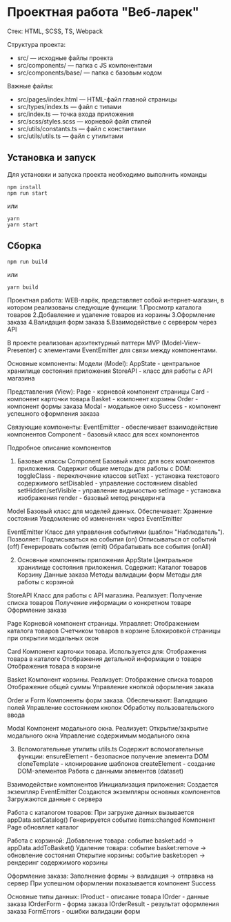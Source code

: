 # Проектная работа "Веб-ларек"

Стек: HTML, SCSS, TS, Webpack

Структура проекта:
- src/ — исходные файлы проекта
- src/components/ — папка с JS компонентами
- src/components/base/ — папка с базовым кодом

Важные файлы:
- src/pages/index.html — HTML-файл главной страницы
- src/types/index.ts — файл с типами
- src/index.ts — точка входа приложения
- src/scss/styles.scss — корневой файл стилей
- src/utils/constants.ts — файл с константами
- src/utils/utils.ts — файл с утилитами

## Установка и запуск
Для установки и запуска проекта необходимо выполнить команды

```
npm install
npm run start
```

или

```
yarn
yarn start
```
## Сборка

```
npm run build
```

или

```
yarn build
```

Проектная работа: WEB-ларёк, представляет собой интернет-магазин, в котором реализованы следующие функции:
1.Просмотр каталога товаров
2.Добавление и удаление товаров из корзины
3.Оформление заказа
4.Валидация форм заказа
5.Взаимодействие с сервером через API


В проекте реализован архитектурный паттерн MVP (Model-View-Presenter) с элементами EventEmitter для связи между компонентами.

Основные компоненты:
Модели (Model):
AppState - центральное хранилище состояния приложения
StoreAPI - класс для работы с API магазина

Представления (View):
Page - корневой компонент страницы
Card - компонент карточки товара
Basket - компонент корзины
Order - компонент формы заказа
Modal - модальное окно
Success - компонент успешного оформления заказа

Связующие компоненты:
EventEmitter - обеспечивает взаимодействие компонентов
Component - базовый класс для всех компонентов

Подробное описание компонентов
1. Базовые классы
Component<T>
Базовый класс для всех компонентов приложения. Содержит общие методы для работы с DOM:
toggleClass - переключение классов
setText - установка текстового содержимого
setDisabled - управление состоянием disabled
setHidden/setVisible - управление видимостью
setImage - установка изображения
render - базовый метод рендеринга

Model<T>
Базовый класс для моделей данных. Обеспечивает:
Хранение состояния
Уведомление об изменениях через EventEmitter

EventEmitter
Класс для управления событиями (шаблон "Наблюдатель"). Позволяет:
Подписываться на события (on)
Отписываться от событий (off)
Генерировать события (emit)
Обрабатывать все события (onAll)

2. Основные компоненты приложения
AppState
Центральное хранилище состояния приложения. Содержит:
Каталог товаров
Корзину
Данные заказа
Методы валидации форм
Методы для работы с корзиной

StoreAPI
Класс для работы с API магазина. Реализует:
Получение списка товаров
Получение информации о конкретном товаре
Оформление заказа

Page
Корневой компонент страницы. Управляет:
Отображением каталога товаров
Счетчиком товаров в корзине
Блокировкой страницы при открытии модальных окон

Card
Компонент карточки товара. Используется для:
Отображения товара в каталоге
Отображения детальной информации о товаре
Отображения товара в корзине

Basket
Компонент корзины. Реализует:
Отображение списка товаров
Отображение общей суммы
Управление кнопкой оформления заказа

Order и Form
Компоненты форм заказа. Обеспечивают:
Валидацию полей
Управление состоянием кнопок
Обработку пользовательского ввода

Modal
Компонент модального окна. Реализует:
Открытие/закрытие модального окна
Управление содержимым модального окна

3. Вспомогательные утилиты
utils.ts
Содержит вспомогательные функции:
ensureElement - безопасное получение элемента DOM
cloneTemplate - клонирование шаблонов
createElement - создание DOM-элементов
Работа с данными элементов (dataset)

Взаимодействие компонентов
Инициализация приложения:
Создается экземпляр EventEmitter
Создаются экземпляры основных компонентов
Загружаются данные с сервера

Работа с каталогом товаров:
При загрузке данных вызывается appData.setCatalog()
Генерируется событие items:changed
Компонент Page обновляет каталог

Работа с корзиной:
Добавление товара: событие basket:add → appData.addToBasket()
Удаление товара: событие basket:remove → обновление состояния
Открытие корзины: событие basket:open → рендеринг содержимого корзины

Оформление заказа:
Заполнение формы → валидация → отправка на сервер
При успешном оформлении показывается компонент Success

Основные типы данных:
IProduct - описание товара
IOrder - данные заказа
IOrderForm - форма заказа
IOrderResult - результат оформления заказа
FormErrors - ошибки валидации форм